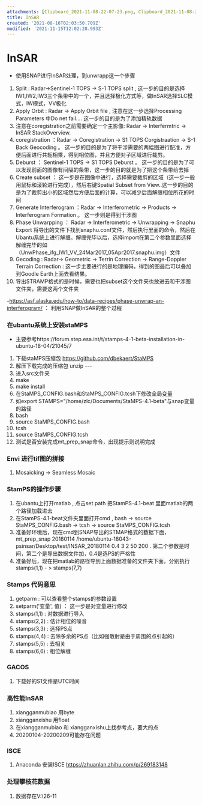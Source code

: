 ```yaml
---
attachments: [Clipboard_2021-11-08-22-07-23.png, Clipboard_2021-11-08-22-07-31.png]
title: InSAR
created: '2021-08-16T02:03:50.709Z'
modified: '2021-11-15T12:02:28.993Z'
---
```


# InSAR
- 使用SNAP进行InSAR处理，到unwrapp这一个步骤
1. Split : Radar->Sentinel-1 TOPS -> S-1 TOPS split , 这一步的目的是选择IW1,IW2,IW3三个条带中的一个，并且选择极化方式等，做InSAR选择SLC模式，IW模式，VV极化
2. Apply Orbit : Radar -> Apply Orbit file , 注意在这一步选择Processing Parameters 中Do net fail.... 这一步的目的是为了添加精轨数据
3. 注意在coregistration之前需要确定一个主影像: Radar -> Interfermtric -> InSAR StackOverview.
3. coregistration ：Radar -> Coregistration -> S1 TOPS Corgistraation -> S-1 Back Geocoding 。 这一步的目的是为了将干涉需要的两幅图进行配准，方便后面进行共轭相乘，得到相位图，并且方便对子区域进行裁剪。
4. Deburst ： Sentinel-1 TOPS -> S1 TOPS Deburst 。 这一步的目的是为了可以发现前面的图像有间隔的条带，这一步的目的就是为了把这个条带给去掉
5. Create subset ： 这一步是在图像中进行，选择需要裁剪的区域（这一步一般用鼠标和滚轮进行完成），然后右键Spatial Subset from View..这一步的目的是为了裁剪出小的区域然后方便后面的计算，可以减少后面解缠相位所花的时间
6. Generate Interferogram ：Radar -> Interferometric -> Products -> Interferogram Formation 。 这一步则是得到干涉图
7. Phase Unwarpping ： Radar -> Interferometric -> Unwrapping -> Snaphu Export 将导出的文件下找到snaphu.conf文件，然后执行里面的命令，然后在Ubantu系统上进行解缠。解缠完毕以后，选择import在第二个参数里面选择解缠完毕的如（UnwPhase_ifg_IW1_VV_24Mar2017_05Apr2017.snaphu.img）文件
8. Gecoding : Radar-> Geometric -> Terrin Correction -> Range-Doppler Terrain Correction : 这一步主要进行的是地理编码，得到的图最后可以叠加到Goodle Earth上面去看结果。
9. 导出STRAMP格式的是时候，需要也把subset这个文件夹也放进去和干涉图文件夹，需要这两个文件夹



-https://asf.alaska.edu/how-to/data-recipes/phase-unwrap-an-interferogram/ ： 利用SNAP做InSAR的整个过程


### 在ubantu系统上安装staMPS
- 主要参考https://forum.step.esa.int/t/stamps-4-1-beta-installation-in-ubuntu-18-04/21045/7
1. 下载staMPS压缩包 https://github.com/dbekaert/StaMPS
2. 解压下载完成的压缩包 unzip ---
3. 进入src文件夹
4. make
5. make install 
6. 在StaMPS_CONFIG.bash和StaMPS_CONFIG.tcsh下修改全局变量
7. 如export STAMPS="/home/zlc/Documents/StaMPS-4.1-beta"与snap变量的路径
8. bash
9. source StaMPS_CONFIG.bash
10. tcsh
11. source StaMPS_CONFIG.tcsh
12. 测试是否安装完成mt_prep_snap命令，出现提示则说明完成

### Envi 进行tif图的拼接
1. Mosaicking -> Seamless Mosaic

### StamPS的操作步骤
1. 在ubantu上打开matlab , 点击set path 把StamPS-4.1-beat 里面matlab的两个路径加载进去
2. 在StamPS-4.1-beat文件夹里面打开cmd , bash ->  source StaMPS_CONFIG.bash -> tcsh -> source StaMPS_CONFIG.tcsh
3. 准备好环境后，现在cmd到SNAP导出的STMAP格式的数据下面，mt_prep_snap 20180114 /home/ubuntu-18043-psinsar/Desktop/test/INSAR_20180114 0.4 3 2 50 200 . 第二个参数是时间，第二个是导出数据文件加，0.4是选PS的严格性
4. 准备好后，现在把matlab的路径导到上面数据准备的文件夹下面，分别执行stamps(1,1) - > stamps(7,7)

### Stamps 代码意思
1. getparm : 可以查看整个stamps的参数设置
2. setparm('变量', 值) ： 这一步是对变量进行修改
3. stamps(1,1) : 对数据进行导入
4. stamps(2,2) : 估计相位的噪音
5. stamps(3,3) : 选择PS点
6. stamps(4,4) : 去除多余的PS点（比如强散射是由于周围的点引起的）
6. stamps(5,5) : 去相关
7. stamps(6,6) : 相位解缠

### GACOS
1. 下载好的S1文件是UTC时间

### 高性能InSAR
1. xiangganmubiao 用byte
2. xiangganxishu 用float
3. 在xiangganmubiao 和 xiangganxishu上找参考点，要大的点
4.  20200104-20200209可能存在问题

### ISCE
1. Anaconda 安装ISCE https://zhuanlan.zhihu.com/p/269183148

### 处理攀枝花数据
1. 数据存在V:\26-11


























